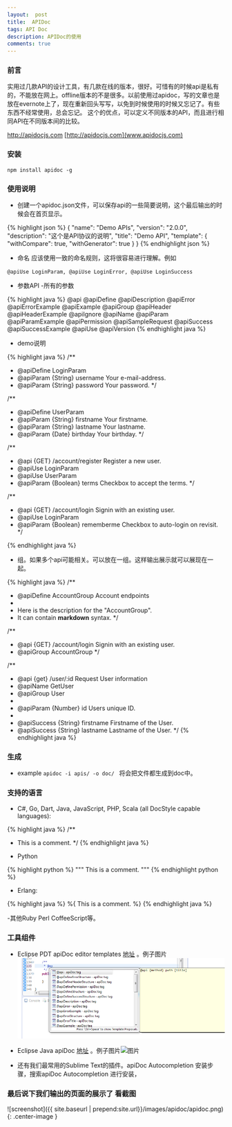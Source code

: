 ```yaml
---
layout:  post
title:  APIDoc
tags: API Doc
description: APIDoc的使用
comments: true
---
```


### 前言
实用过几款API的设计工具，有几款在线的版本，很好。可惜有的时候api是私有的，不能放在网上。offline版本的不是很多。以前使用过apidoc，写的文章也是放在evernote上了，现在重新回头写写，以免到时候使用的时候又忘记了。有些东西不经常使用，总会忘记。 这个的优点，可以定义不同版本的API，而且进行相同API在不同版本间的比较。
	
http://apidocjs.com [http://apidocjs.com](www.apidocjs.com)

### 安装

``` 
npm install apidoc -g

```

### 使用说明

- 创建一个apidoc.json文件，可以保存api的一些简要说明，这个最后输出的时候会在首页显示。


{% highlight json %}
{
  "name": "Demo APIs",
  "version": "2.0.0",
  "description": "这个是API协议的说明",
  "title": "Demo API",
  "template": {
  	"withCompare": true,
  	"withGenerator": true
  }
}
{% endhighlight json %}

- 命名	应该使用一致的命名规则，这将很容易进行理解。例如 

```
@apiUse LoginParam, @apiUse LoginError, @apiUse LoginSuccess

```

- 参数API
-所有的参数

{% highlight java %}
@api
@apiDefine
@apiDescription
@apiError
@apiErrorExample
@apiExample
@apiGroup
@apiHeader
@apiHeaderExample
@apiIgnore
@apiName
@apiParam
@apiParamExample
@apiPermission
@apiSampleRequest
@apiSuccess
@apiSuccessExample
@apiUse
@apiVersion
{% endhighlight java %}

- demo说明

{% highlight java %}
/**
 * @apiDefine LoginParam
 * @apiParam {String} username Your e-mail-address.
 * @apiParam {String} password Your password.
 */

/**
 * @apiDefine UserParam
 * @apiParam {String} firstname Your firstname.
 * @apiParam {String} lastname  Your lastname.
 * @apiParam {Date}   birthday  Your birthday.
 */

/**
 * @api {GET} /account/register Register a new user.
 * @apiUse LoginParam
 * @apiUse UserParam
 * @apiParam {Boolean} terms Checkbox to accept the terms.
 */

/**
 * @api {GET} /account/login Signin with an existing user.
 * @apiUse LoginParam
 * @apiParam {Boolean} rememberme Checkbox to auto-login on revisit.
 */

{% endhighlight java %}

- 组。如果多个api可能相关。可以放在一组。这样输出展示就可以展现在一起。 

{% highlight java %}
/**
 * @apiDefine AccountGroup Account endpoints
 *
 * Here is the description for the "AccountGroup".
 * It can contain **markdown** syntax.
 */

/**
 * @api {GET} /account/login Signin with an existing user.
 * @apiGroup AccountGroup
 */
 
 

/**
 * @api {get} /user/:id Request User information
 * @apiName GetUser
 * @apiGroup User
 *
 * @apiParam {Number} id Users unique ID.
 *
 * @apiSuccess {String} firstname Firstname of the User.
 * @apiSuccess {String} lastname  Lastname of the User.
 */
 {% endhighlight java %}
 
### 生成

- example ``` apidoc -i apis/ -o doc/  ``` 将会把文件都生成到doc中。




### 支持的语言

-  C#, Go, Dart, Java, JavaScript, PHP, Scala (all DocStyle capable languages):

{% highlight java %}
/**
 * This is a comment.
 */
{% endhighlight java %}
 
 - Python

{% highlight python %}
"""
This is a comment.
"""
{% endhighlight python %}
 
 - Erlang:
 
{% highlight java %}
%{
This is a comment.
%}
{% endhighlight java %}
 
-其他Ruby Perl CoffeeScript等。


### 工具组件
- Eclipse PDT apiDoc editor templates [地址](https://github.com/DWand/eclipse_pdt_apiDoc_editor_templates) 。例子图片![图片](https://github.com/DWand/eclipse_pdt_apiDoc_editor_templates/raw/master/screenshot.png?raw=true)

- Eclipse Java apiDoc [地址](https://github.com/skhani/eclipse_java_apiDoc_templates) 。例子图片![图片](https://github.com/skhani/eclipse_java_apiDoc_templates/raw/master/screenshot.png?raw=true)

- 还有我们最常用的Sublime Text的插件。apiDoc Autocompletion 
 	安装步骤，搜索apiDoc Autocompletion 进行安装，

### 最后说下我们输出的页面的展示了 看截图

 ![screenshot]({{ site.baseurl | prepend:site.url}}/images/apidoc/apidoc.png){: .center-image }